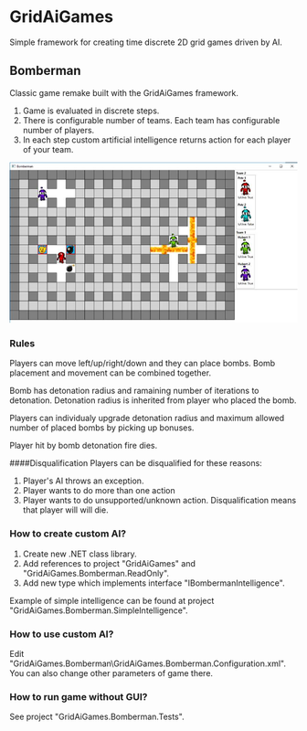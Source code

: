 # GridAiGames
Simple framework for creating time discrete 2D grid games driven by AI.

## Bomberman
Classic game remake built with the GridAiGames framework.

1. Game is evaluated in discrete steps.
2. There is configurable number of teams. Each team has configurable number of players.
3. In each step custom artificial intelligence returns action for each player of your team.

![alt text](https://github.com/kindermannhubert/GridAiGames/blob/master/GridAiGames.Bomberman/Preview.png)

### Rules
Players can move left/up/right/down and they can place bombs. Bomb placement and movement can be combined together.

Bomb has detonation radius and ramaining number of iterations to detonation. Detonation radius is inherited from player who placed the bomb.

Players can individualy upgrade detonation radius and maximum allowed number of placed bombs by picking up bonuses.

Player hit by bomb detonation fire dies.

####Disqualification
Players can be disqualified for these reasons:
1. Player's AI throws an exception.
2. Player wants to do more than one action
3. Player wants to do unsupported/unknown action.
Disqualification means that player will will die.

### How to create custom AI?
1. Create new .NET class library.
2. Add references to project "GridAiGames" and "GridAiGames.Bomberman.ReadOnly".
3. Add new type which implements interface "IBombermanIntelligence".

Example of simple intelligence can be found at project "GridAiGames.Bomberman.SimpleIntelligence".

### How to use custom AI?
Edit "GridAiGames.Bomberman\GridAiGames.Bomberman.Configuration.xml".
You can also change other parameters of game there.

### How to run game without GUI?
See project "GridAiGames.Bomberman.Tests".

